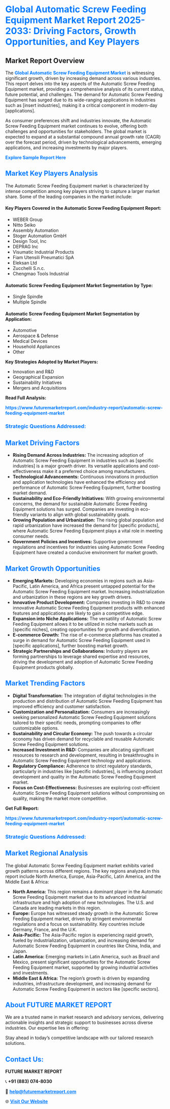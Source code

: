 <h1 style="color: #007BFF;">Global Automatic Screw Feeding Equipment Market Report 2025-2033: Driving Factors, Growth Opportunities, and Key Players</h1>

<section id="overview">
<h2>Market Report Overview</h2>
<p>The <a href="https://www.futuremarketreport.com/industry-report/automatic-screw-feeding-equipment-market" style="color: #007BFF; text-decoration: none;"><strong>Global Automatic Screw Feeding Equipment Market</strong></a> is witnessing significant growth, driven by increasing demand across various industries. This report delves into the key aspects of the Automatic Screw Feeding Equipment market, providing a comprehensive analysis of its current status, future potential, and challenges. The demand for Automatic Screw Feeding Equipment has surged due to its wide-ranging applications in industries such as [insert industries], making it a critical component in modern-day [applications].</p>
<p>As consumer preferences shift and industries innovate, the Automatic Screw Feeding Equipment market continues to evolve, offering both challenges and opportunities for stakeholders. The global market is expected to expand at a substantial compound annual growth rate (CAGR) over the forecast period, driven by technological advancements, emerging applications, and increasing investments by major players.</p>
</section>

<section id="overview">
<p><a href="https://www.futuremarketreport.com/request-sample/reportId=27679" style="color: #007BFF; text-decoration: none;"><strong>Explore Sample Report Here</strong></a></p>
</section>

<section id="key-players">
<h2 style="color: #007BFF;">Market Key Players Analysis</h2>
<p>The Automatic Screw Feeding Equipment market is characterized by intense competition among key players striving to capture a larger market share. Some of the leading companies in the market include:</p>
<h4>Key Players Covered in the Automatic Screw Feeding Equipment Report:</h4>
<ul><li>WEBER Group</li><li>Nitto Seiko</li><li>Assembly Automation</li><li>Stoger Automation GmbH</li><li>Design Tool, Inc</li><li>DEPRAG Inc</li><li>Visumatic Industrial Products</li><li>Fiam Utensili Pneumatici SpA</li><li>Eleksan Ltd</li><li>Zucchelli S.n.c.</li><li>Chengmao Tools Industrial</li></ul>
<h4>Automatic Screw Feeding Equipment Market Segmentation by Type:</h4>
<ul><li>Single Spindle</li><li>Multiple Spindle</li></ul>

<h4>Automatic Screw Feeding Equipment Market Segmentation by Application:</h4>
<ul><li>Automotive</li><li>Aerospace &amp; Defense</li><li>Medical Devices</li><li>Household Appliances</li><li>Other</li></ul>
<p><strong>Key Strategies Adopted by Market Players:</strong></p>
<ul>
<li>Innovation and R&D</li>
<li>Geographical Expansion</li>
<li>Sustainability Initiatives</li>
<li>Mergers and Acquisitions</li>
</ul>
</section>

<section>
<p><strong>Read Full Analysis: </strong></p><a href="https://www.futuremarketreport.com/industry-report/automatic-screw-feeding-equipment-market" style="color: #007BFF; text-decoration: none;"><strong>https://www.futuremarketreport.com/industry-report/automatic-screw-feeding-equipment-market</strong></a>
<h3 style="color: #007BFF;">Strategic Questions Addressed:</h3>
</section>

<section id="driving-factors">
<h2 style="color: #007BFF;">Market Driving Factors</h2>
<ul>
<li><strong>Rising Demand Across Industries:</strong> The increasing adoption of Automatic Screw Feeding Equipment in industries such as [specific industries] is a major growth driver. Its versatile applications and cost-effectiveness make it a preferred choice among manufacturers.</li>
<li><strong>Technological Advancements:</strong> Continuous innovations in production and application technologies have enhanced the efficiency and performance of Automatic Screw Feeding Equipment, further boosting market demand.</li>
<li><strong>Sustainability and Eco-Friendly Initiatives:</strong> With growing environmental concerns, the demand for sustainable Automatic Screw Feeding Equipment solutions has surged. Companies are investing in eco-friendly variants to align with global sustainability goals.</li>
<li><strong>Growing Population and Urbanization:</strong> The rising global population and rapid urbanization have increased the demand for [specific products], where Automatic Screw Feeding Equipment plays a vital role in meeting consumer needs.</li>
<li><strong>Government Policies and Incentives:</strong> Supportive government regulations and incentives for industries using Automatic Screw Feeding Equipment have created a conducive environment for market growth.</li>
</ul>
</section>

<section id="growth-opportunities">
<h2 style="color: #007BFF;">Market Growth Opportunities</h2>
<ul>
<li><strong>Emerging Markets:</strong> Developing economies in regions such as Asia-Pacific, Latin America, and Africa present untapped potential for the Automatic Screw Feeding Equipment market. Increasing industrialization and urbanization in these regions are key growth drivers.</li>
<li><strong>Innovative Product Development:</strong> Companies investing in R&D to create innovative Automatic Screw Feeding Equipment products with enhanced features and applications are likely to gain a competitive edge.</li>
<li><strong>Expansion into Niche Applications:</strong> The versatility of Automatic Screw Feeding Equipment allows it to be utilized in niche markets such as [specific niches], creating opportunities for growth and diversification.</li>
<li><strong>E-commerce Growth:</strong> The rise of e-commerce platforms has created a surge in demand for Automatic Screw Feeding Equipment used in [specific applications], further boosting market growth.</li>
<li><strong>Strategic Partnerships and Collaborations:</strong> Industry players are forming partnerships to leverage shared expertise and resources, driving the development and adoption of Automatic Screw Feeding Equipment products globally.</li>
</ul>
</section>

<section id="trending-factors">
<h2 style="color: #007BFF;">Market Trending Factors</h2>
<ul>
<li><strong>Digital Transformation:</strong> The integration of digital technologies in the production and distribution of Automatic Screw Feeding Equipment has improved efficiency and customer satisfaction.</li>
<li><strong>Customization and Personalization:</strong> Consumers are increasingly seeking personalized Automatic Screw Feeding Equipment solutions tailored to their specific needs, prompting companies to offer customizable options.</li>
<li><strong>Sustainability and Circular Economy:</strong> The push towards a circular economy has driven demand for recyclable and reusable Automatic Screw Feeding Equipment solutions.</li>
<li><strong>Increased Investment in R&D:</strong> Companies are allocating significant resources to research and development, resulting in breakthroughs in Automatic Screw Feeding Equipment technology and applications.</li>
<li><strong>Regulatory Compliance:</strong> Adherence to strict regulatory standards, particularly in industries like [specific industries], is influencing product development and quality in the Automatic Screw Feeding Equipment market.</li>
<li><strong>Focus on Cost-Effectiveness:</strong> Businesses are exploring cost-efficient Automatic Screw Feeding Equipment solutions without compromising on quality, making the market more competitive.</li>
</ul>
</section>

<section>
<p><strong>Get Full Report: </strong></p><a href="https://www.futuremarketreport.com/industry-report/automatic-screw-feeding-equipment-market" style="color: #007BFF; text-decoration: none;"><strong>https://www.futuremarketreport.com/industry-report/automatic-screw-feeding-equipment-market</strong></a>
<h3 style="color: #007BFF;">Strategic Questions Addressed:</h3>
</section>


<section id="regional-analysis">
<h2 style="color: #007BFF;">Market Regional Analysis</h2>
<p>The global Automatic Screw Feeding Equipment market exhibits varied growth patterns across different regions. The key regions analyzed in this report include North America, Europe, Asia-Pacific, Latin America, and the Middle East & Africa:</p>
<ul>
<li><strong>North America:</strong> This region remains a dominant player in the Automatic Screw Feeding Equipment market due to its advanced industrial infrastructure and high adoption of new technologies. The U.S. and Canada are leading markets in this region.</li>
<li><strong>Europe:</strong> Europe has witnessed steady growth in the Automatic Screw Feeding Equipment market, driven by stringent environmental regulations and a focus on sustainability. Key countries include Germany, France, and the U.K.</li>
<li><strong>Asia-Pacific:</strong> The Asia-Pacific region is experiencing rapid growth, fueled by industrialization, urbanization, and increasing demand for Automatic Screw Feeding Equipment in countries like China, India, and Japan.</li>
<li><strong>Latin America:</strong> Emerging markets in Latin America, such as Brazil and Mexico, present significant opportunities for the Automatic Screw Feeding Equipment market, supported by growing industrial activities and investments.</li>
<li><strong>Middle East & Africa:</strong> The region’s growth is driven by expanding industries, infrastructure development, and increasing demand for Automatic Screw Feeding Equipment in sectors like [specific sectors].</li>
</ul>
</section>

<footer>
<h2 style="color: #007BFF;">About FUTURE MARKET REPORT</h2>
<p>We are a trusted name in market research and advisory services, delivering actionable insights and strategic support to businesses across diverse industries. Our expertise lies in offering:</p>

<p>Stay ahead in today’s competitive landscape with our tailored research solutions.</p>

<h2 style="color: #007BFF;">Contact Us:</h2>
<p><strong>FUTURE MARKET REPORT</strong></p>
<p>📞 <strong>+91 (883) 074-8030</strong></p>
<p>📧 <strong><a href="mailto:help@futuremarketreport.com" style="color: #007BFF;">help@futuremarketreport.com</a></strong></p>
<p>🌐 <strong><a href="https://www.futuremarketreport.com/" style="color: #007BFF;">Visit Our Website</a></strong></p>
</footer>
